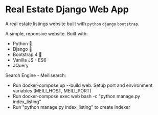 # Real Estate Django Web App

A real estate listings website built with `python` `django` `bootstrap`.

A simple, reponsive  website. Built with:

- Python 🐍
- Django 🎸
- Bootstrap 4 🌈
- Vanilla JS - ES6
- JQuery


Search Engine - Meilisearch:
- Run docker-compose up --build web. Setup port and environment variables (MEILI_HOST, MEILI_PORT)
- Run docker-compose exec web bash -c "python manage.py index_listing"
- Run "python manage.py index_listing" to create indexer